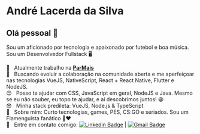 # André Lacerda da Silva

## Olá pessoal 👋
Sou um aficionado por tecnologia e apaixonado por futebol e boa música.
Sou um Desenvolvedor Fullstack :desktop_computer:

 :office:  &nbsp; Atualmente trabalho na [**ParMais**](https://www.parmais.com.br)
 <br/> :green_heart: &nbsp; Buscando evoluir a colaboração na comunidade aberta e me aperfeiçoar nas tecnologias VueJS, NativeScript, React + React Native, Flutter e NodeJS. 
 <br/> :blush: &nbsp; Posso te ajudar com CSS, JavaScript em geral, NodeJS e Java. Mesmo se eu não souber, eu topo te ajudar, e aí descobrimos juntos! :grinning:
 <br/> :sunglasses: &nbsp; Minha stack predileta: VueJS, Node.js & TypeScript
 <br/> 💬  &nbsp; Sobre mim: Curto tecnologias, games, PES, CS:GO e seriados. Sou um Flamenguista fanático :black_heart::heart:
 <br/> :email: &nbsp; Entre em contato comigo: [![Linkedin Badge](https://img.shields.io/badge/-andrelacerdas-blue?style=flat-square&logo=Linkedin&logoColor=white&link=https://www.linkedin.com/in/andrelacerdas/)](https://www.linkedin.com/in/andrelacerdas/) 
| 
[![Gmail Badge](https://img.shields.io/badge/-lasdeparq@gmail.com-c14438?style=flat-square&logo=Gmail&logoColor=white&link=mailto:lasdeparq@gmail.com)](mailto:lasdeparq@gmail.com)
